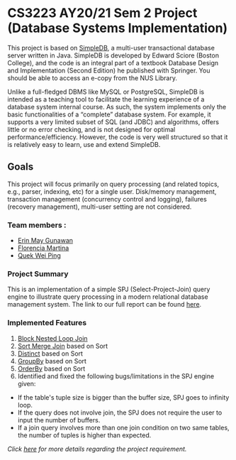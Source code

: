 # CS3223 AY20/21 Sem 2 Project</br>(Database Systems Implementation)

This project is based on [SimpleDB](http://www.cs.bc.edu/~sciore/simpledb/), a multi-user transactional database server written in Java. SimpleDB is developed by Edward Sciore (Boston College), and the code is an integral part of a textbook Database Design and Implementation (Second Edition) he published with Springer. You should be able to access an e-copy from the NUS Library.

Unlike a full-fledged DBMS like MySQL or PostgreSQL, SimpleDB is intended as a teaching tool to facilitate the learning experience of a database system internal course. As such, the system implements only the basic functionalities of a “complete” database system. For example, it supports a very limited subset of SQL (and JDBC) and algorithms, offers little or no error checking, and is not designed for optimal performance/efficiency. However, the code is very well structured so that it is relatively easy to learn, use and extend SimpleDB.

## Goals

This project will focus primarily on query processing (and related topics, e.g., parser, indexing, etc) for a single user. Disk/memory management, transaction management (concurrency control and logging), failures (recovery management), multi-user setting are not considered.

### Team members :
* [Erin May Gunawan](https://github.com/erinmayg/)
* [Florencia Martina](https://github.com/florenciamartina/)
* [Quek Wei Ping](https://github.com/qweiping31415)

### Project Summary

This is an implementation of a simple SPJ (Select-Project-Join) query engine to illustrate query processing in a modern relational database management system. 
The link to our full report can be found [here](https://docs.google.com/document/d/1zTLLBD346INGFGFi3JtAiVPXt5IBuiUmO-1BVinwiK8/edit?usp=sharing).

### Implemented Features
1. [Block Nested Loop Join](https://github.com/erinmayg/CS3223-project/blob/master/src/qp/operators/BlockNestedLoopJoin.java)
2. [Sort Merge Join](https://github.com/erinmayg/CS3223-project/blob/master/src/qp/operators/SortMergeJoin.java) based on Sort
3. [Distinct](https://github.com/erinmayg/CS3223-project/blob/master/src/qp/operators/Distinct.java) based on Sort
4. [GroupBy](https://github.com/erinmayg/CS3223-project/blob/master/src/qp/operators/GroupBy.java) based on Sort 
5. [OrderBy](https://github.com/erinmayg/CS3223-project/blob/master/src/qp/operators/OrderBy.java) based on Sort
6. Identified and fixed the following bugs/limitations in the SPJ engine given:
* If the table's tuple size is bigger than the buffer size, SPJ goes to infinity loop.
* If the query does not involve join, the SPJ does not require the user to input the number of buffers.
* If a join query involves more than one join condition on two same tables, the number of tuples is higher than expected.

_Click [here](https://www.comp.nus.edu.sg/~tankl/cs3223/project.html) for more details regarding the project requirement._ 

